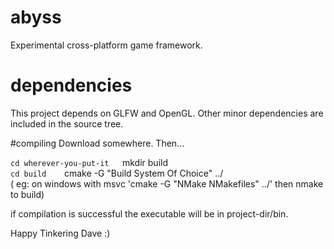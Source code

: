 # abyss
Experimental cross-platform game framework.

# dependencies
This project depends on GLFW and OpenGL. Other minor dependencies
are included in the source tree.

#compiling
Download somewhere. Then...

`cd wherever-you-put-it  
`mkdir build  
`cd build   
`cmake -G "Build System Of Choice" ../  
( eg: on windows with msvc 'cmake -G "NMake NMakefiles" ../' then nmake to build)

if compilation is successful the executable will be in project-dir/bin.

Happy Tinkering
Dave :)